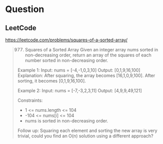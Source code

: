 # Question

## LeetCode
https://leetcode.com/problems/squares-of-a-sorted-array/
> 977. Squares of a Sorted Array
> Given an integer array nums sorted in non-decreasing order,
> return an array of the squares of each number sorted in
> non-decreasing order.
>
> Example 1:
> Input: nums = [-4,-1,0,3,10]
> Output: [0,1,9,16,100]
> Explanation: After squaring, the array becomes [16,1,0,9,100].
> After sorting, it becomes [0,1,9,16,100].
>
> Example 2:
> Input: nums = [-7,-3,2,3,11]
> Output: [4,9,9,49,121]
>
> Constraints:
>  * 1 <= nums.length <= 104
>  * -104 <= nums[i] <= 104
>  * nums is sorted in non-decreasing order.
>
> Follow up: Squaring each element and sorting the new array
> is very trivial, could you find an O(n) solution using a
> different approach?
>
